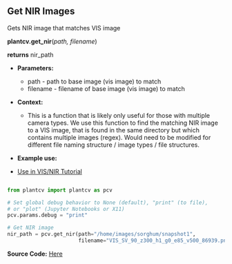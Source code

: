 ## Get NIR Images

Gets NIR image that matches VIS image 

**plantcv.get_nir**(*path, filename*)

**returns** nir_path

- **Parameters:**
    - path - path to base image (vis image) to match
    - filename - filename of base image (vis image) to match
- **Context:**
    - This is a function that is likely only useful for those with multiple camera types. We use this function to find the matching NIR image to a VIS image,
that is found in the same directory but which contains multiple images (regex). Would need to be modified for different file naming structure / image types / file structures.  

- **Example use:**
 - [Use in VIS/NIR Tutorial](tutorials/vis_nir_tutorial.md)

```python

from plantcv import plantcv as pcv

# Set global debug behavior to None (default), "print" (to file), 
# or "plot" (Jupyter Notebooks or X11)
pcv.params.debug = "print"

# Get NIR image
nir_path = pcv.get_nir(path="/home/images/sorghum/snapshot1", 
                       filename="VIS_SV_90_z300_h1_g0_e85_v500_86939.png")

```

**Source Code:** [Here](https://github.com/danforthcenter/plantcv/blob/master/plantcv/plantcv/get_nir.py)
